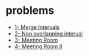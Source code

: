 # problems

- [1- Merge Intervals](https://leetcode.com/problems/merge-intervals)
- [2- Non overlapping interval](https://leetcode.com/problems/non-overlapping-intervals/)
- [3- Meeting Room](https://www.lintcode.com/problem/920/)
- [4- Meeting Room II](https://www.lintcode.com/problem/919/)